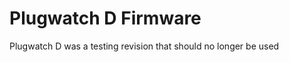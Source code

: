Plugwatch D Firmware
====================

Plugwatch D was a testing revision that should no longer be used
